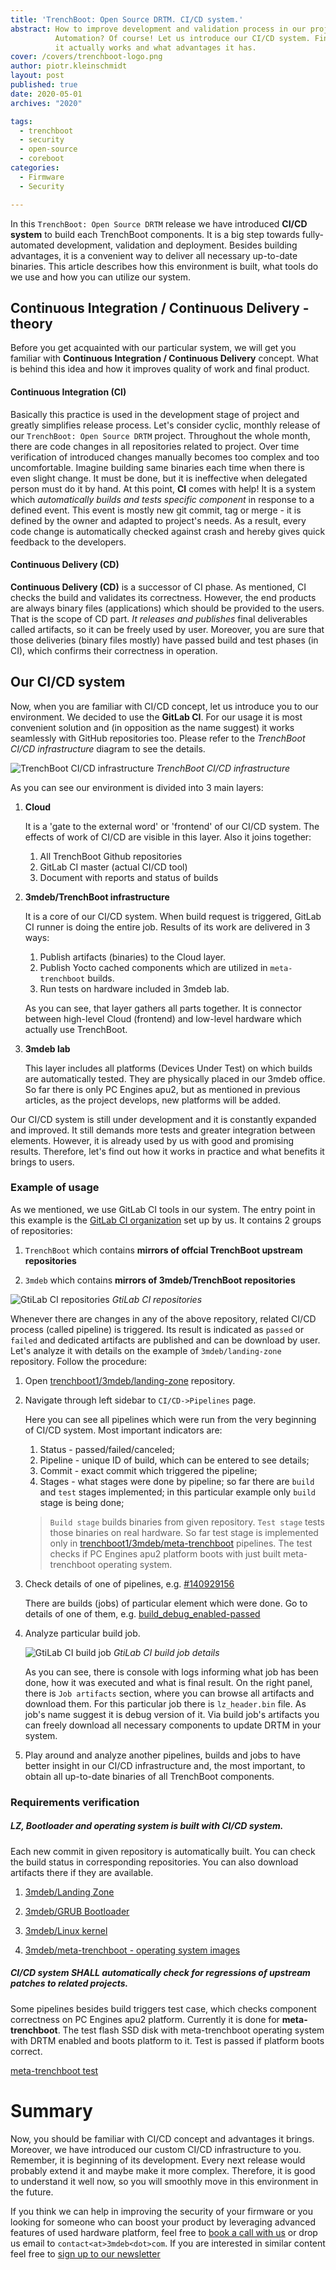 ```yaml
---
title: 'TrenchBoot: Open Source DRTM. CI/CD system.'
abstract: How to improve development and validation process in our project?
          Automation? Of course! Let us introduce our CI/CD system. Find out how
          it actually works and what advantages it has.
cover: /covers/trenchboot-logo.png
author: piotr.kleinschmidt
layout: post
published: true
date: 2020-05-01
archives: "2020"

tags:
  - trenchboot
  - security
  - open-source
  - coreboot
categories:
  - Firmware
  - Security

---
```


In this `TrenchBoot: Open Source DRTM` release we have introduced **CI/CD
system** to build each TrenchBoot components. It is a big step towards
fully-automated development, validation and deployment. Besides building
advantages, it is a convenient way to deliver all necessary up-to-date binaries.
This article describes how this environment is built, what tools do we use and
how you can utilize our system.

## Continuous Integration / Continuous Delivery - theory

Before you get acquainted with our particular system, we will get you familiar
with **Continuous Integration / Continuous Delivery** concept. What is behind
this idea and how it improves quality of work and final product.

#### Continuous Integration (CI)

Basically this practice is used in the development stage of project and greatly
simplifies release process. Let's consider cyclic, monthly release of our
`TrenchBoot: Open Source DRTM` project. Throughout the whole month, there are
code changes in all repositories related to project. Over time verification of
introduced changes manually  becomes too complex and too uncomfortable. Imagine
building same binaries each time when there is even slight change. It must be
done, but it is ineffective when delegated person must do it by hand. At this
point, **CI** comes with help! It is a system which *automatically builds and
tests specific component* in response to a defined event. This event is mostly
new git commit, tag or merge - it is defined by the owner and adapted to
project's needs. As a result, every code change is automatically checked against
crash and hereby gives quick feedback to the developers.

#### Continuous Delivery (CD)

**Continuous Delivery (CD)** is a successor of CI phase. As mentioned, CI checks
the build and validates its correctness. However, the end products are always
binary files (applications) which should be provided to the users. That is the
scope of CD part. *It releases and publishes* final deliverables called artifacts,
so it can be freely used by user. Moreover, you are sure that those deliveries
(binary files mostly) have passed build and test phases (in CI), which confirms
their correctness in operation.

## Our CI/CD system

Now, when you are familiar with CI/CD concept, let us introduce you to our
environment. We decided to use the **GitLab CI**. For our usage it is most
convenient solution and (in opposition as the name suggest) it works seamlessly
with GitHub repositories too. Please refer to the *TrenchBoot CI/CD
infrastructure* diagram to see the details.

![TrenchBoot CI/CD infrastructure](img/tb_gitlab_ci.png)
*TrenchBoot CI/CD infrastructure*

As you can see our environment is divided into 3 main layers:

1. **Cloud**

    It is a 'gate to the external word' or 'frontend' of our CI/CD system.
    The effects of work of CI/CD are visible in this layer. Also it joins
    together:

    1. All TrenchBoot Github repositories
    1. GitLab CI master (actual CI/CD tool)
    1. Document with reports and status of builds

2. **3mdeb/TrenchBoot infrastructure**

    It is a core of our CI/CD system. When build request is triggered,
    GitLab CI runner is doing the entire job. Results of its work are delivered
    in 3 ways:

    1. Publish artifacts (binaries) to the Cloud layer.
    1. Publish Yocto cached components which are utilized in
    `meta-trenchboot` builds.
    1. Run tests on hardware included in 3mdeb lab.

    As you can see, that layer gathers all parts together. It is  connector
    between high-level Cloud (frontend) and low-level hardware which
    actually use TrenchBoot.

3. **3mdeb lab**

    This layer includes all platforms (Devices Under Test) on which builds
    are automatically tested. They are physically placed in our 3mdeb
    office. So far there is only PC Engines apu2, but as mentioned in
    previous articles, as the project develops, new platforms will be added.

Our CI/CD system is still under development and it is constantly expanded and
improved. It still demands more tests and greater integration between elements.
However, it is already used by us with good and promising results. Therefore,
let's find out how it works in practice and what benefits it brings to users.

### Example of usage

As we mentioned, we use GitLab CI tools in our system. The entry point in this
example is the [GitLab CI organization](https://gitlab.com/trenchboot1) set up
by us. It contains 2 groups of repositories:

1. `TrenchBoot` which contains **mirrors of offcial TrenchBoot upstream
repositories**

1. `3mdeb` which contains **mirrors of 3mdeb/TrenchBoot repositories**

![GtiLab CI repositories](img/tb-gitlab-ci-repositories.png)
*GtiLab CI repositories*

Whenever there are changes in any of the above repository, related CI/CD process
(called pipeline) is triggered. Its result is indicated as `passed` or `failed`
and dedicated artifacts are published and can be download by user. Let's
analyze it with details on the example of `3mdeb/landing-zone` repository.
Follow the procedure:

1. Open [trenchboot1/3mdeb/landing-zone](https://gitlab.com/trenchboot1/3mdeb/landing-zone/)
repository.

2. Navigate through left sidebar to `CI/CD->Pipelines` page.

    Here you can see all pipelines which were run from the very beginning of
    CI/CD system. Most important indicators are:

    1. Status - passed/failed/canceled;
    1. Pipeline - unique ID of build, which can be entered to see details;
    1. Commit - exact commit which triggered the pipeline;
    1. Stages - what stages were done by pipeline; so far there are `build`
    and `test` stages implemented; in this particular example only `build`
    stage is being done;

    > `Build stage` builds binaries from given repository. `Test stage` tests
    those binaries on real hardware. So far test stage is implemented only in
    [trenchboot1/3mdeb/meta-trenchboot](https://gitlab.com/trenchboot1/3mdeb/meta-trenchboot/)
    pipelines. The test checks if PC Engines apu2 platform boots with just built
    meta-trenchboot operating system.

3. Check details of one of pipelines, e.g. [#140929156](https://gitlab.com/trenchboot1/3mdeb/landing-zone/pipelines/140929156)

    There are builds (jobs) of particular element which were done. Go to
    details of one of them, e.g.
    [build_debug_enabled-passed](https://gitlab.com/trenchboot1/3mdeb/landing-zone/-/jobs/531119883)

4. Analyze particular build job.

    ![GtiLab CI build job](img/tb-gitlab-ci-build-job.png)
    *GtiLab CI build job details*

    As you can see, there is console with logs informing what job has been done,
    how it was executed and what is final result. On the right panel, there is
    `Job artifacts` section, where you can browse all artifacts and download
    them. For this particular job there is `lz_header.bin` file. As job's name
    suggest it is debug version of it. Via build job's artifacts you can freely
    download all necessary components to update DRTM in your system.

5. Play around and analyze another pipelines, builds and jobs to have better
insight in our CI/CD infrastructure and, the most important, to obtain all
up-to-date binaries of all TrenchBoot components.

### Requirements verification

##### LZ, Bootloader and operating system is built with CI/CD system.

Each new commit in given repository is automatically built. You can check the
build status in corresponding repositories. You can also download artifacts
there if they are available.

1. [3mdeb/Landing Zone](https://gitlab.com/trenchboot1/3mdeb/landing-zone/pipelines)

2. [3mdeb/GRUB Bootloader](https://gitlab.com/trenchboot1/3mdeb/grub/pipelines)

3. [3mdeb/Linux kernel](https://gitlab.com/trenchboot1/3mdeb/linux/pipelines)

4. [3mdeb/meta-trenchboot - operating system images](https://gitlab.com/trenchboot1/3mdeb/meta-trenchboot/pipelines)

##### CI/CD system SHALL automatically check for regressions of upstream patches to related projects.

Some pipelines besides build triggers test case, which checks component
correctness on PC Engines apu2 platform. Currently it is done for
**meta-trenchboot**. The test flash SSD disk with meta-trenchboot operating
system with DRTM enabled and boots platform to it. Test is passed if platform
boots correct.

[meta-trenchboot test](https://gitlab.com/trenchboot1/3mdeb/meta-trenchboot/-/jobs/538548815)

# Summary

Now, you should be familiar with CI/CD concept and advantages it brings.
Moreover, we have introduced our custom CI/CD infrastructure to you. Remember,
it is beginning of its development. Every next release would probably extend it
and maybe make it more complex. Therefore, it is good to understand it well now,
so you will smoothly move in this environment in the future.

If you think we can help in improving the security of your firmware or you
looking for someone who can boost your product by leveraging advanced features
of used hardware platform, feel free to [book a call with us](https://calendly.com/3mdeb/consulting-remote-meeting)
or drop us email to `contact<at>3mdeb<dot>com`. If you are interested in similar
content feel free to [sign up to our newsletter](http://eepurl.com/gfoekD)
